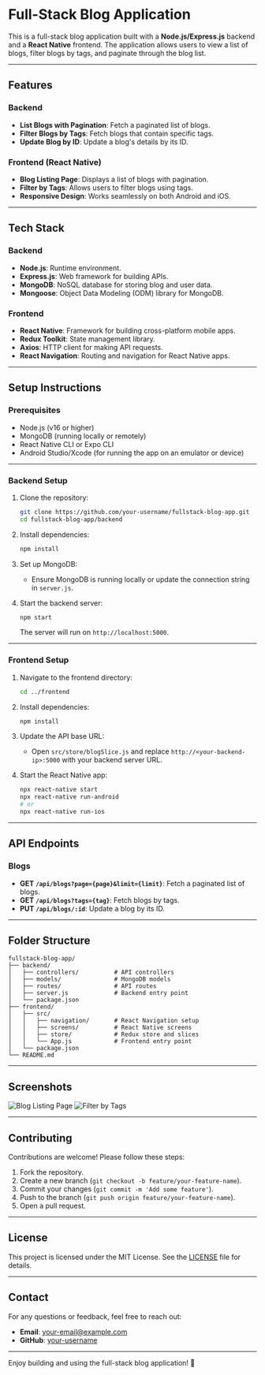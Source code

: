 # **Full-Stack Blog Application**

This is a full-stack blog application built with a **Node.js/Express.js** backend and a **React Native** frontend. The application allows users to view a list of blogs, filter blogs by tags, and paginate through the blog list.

---

## **Features**
### Backend
- **List Blogs with Pagination**: Fetch a paginated list of blogs.
- **Filter Blogs by Tags**: Fetch blogs that contain specific tags.
- **Update Blog by ID**: Update a blog's details by its ID.

### Frontend (React Native)
- **Blog Listing Page**: Displays a list of blogs with pagination.
- **Filter by Tags**: Allows users to filter blogs using tags.
- **Responsive Design**: Works seamlessly on both Android and iOS.

---

## **Tech Stack**
### Backend
- **Node.js**: Runtime environment.
- **Express.js**: Web framework for building APIs.
- **MongoDB**: NoSQL database for storing blog and user data.
- **Mongoose**: Object Data Modeling (ODM) library for MongoDB.

### Frontend
- **React Native**: Framework for building cross-platform mobile apps.
- **Redux Toolkit**: State management library.
- **Axios**: HTTP client for making API requests.
- **React Navigation**: Routing and navigation for React Native apps.

---

## **Setup Instructions**
### Prerequisites
- Node.js (v16 or higher)
- MongoDB (running locally or remotely)
- React Native CLI or Expo CLI
- Android Studio/Xcode (for running the app on an emulator or device)

---

### Backend Setup
1. Clone the repository:
   ```bash
   git clone https://github.com/your-username/fullstack-blog-app.git
   cd fullstack-blog-app/backend
   ```

2. Install dependencies:
   ```bash
   npm install
   ```

3. Set up MongoDB:
   - Ensure MongoDB is running locally or update the connection string in `server.js`.

4. Start the backend server:
   ```bash
   npm start
   ```
   The server will run on `http://localhost:5000`.

---

### Frontend Setup
1. Navigate to the frontend directory:
   ```bash
   cd ../frontend
   ```

2. Install dependencies:
   ```bash
   npm install
   ```

3. Update the API base URL:
   - Open `src/store/blogSlice.js` and replace `http://<your-backend-ip>:5000` with your backend server URL.

4. Start the React Native app:
   ```bash
   npx react-native start
   npx react-native run-android
   # or
   npx react-native run-ios
   ```

---

## **API Endpoints**
### Blogs
- **GET `/api/blogs?page={page}&limit={limit}`**: Fetch a paginated list of blogs.
- **GET `/api/blogs?tags={tag}`**: Fetch blogs by tags.
- **PUT `/api/blogs/:id`**: Update a blog by its ID.

---

## **Folder Structure**
```
fullstack-blog-app/
├── backend/
│   ├── controllers/          # API controllers
│   ├── models/               # MongoDB models
│   ├── routes/               # API routes
│   ├── server.js             # Backend entry point
│   └── package.json
├── frontend/
│   ├── src/
│   │   ├── navigation/       # React Navigation setup
│   │   ├── screens/          # React Native screens
│   │   ├── store/            # Redux store and slices
│   │   └── App.js            # Frontend entry point
│   └── package.json
└── README.md
```

---

## **Screenshots**
![Blog Listing Page](https://via.placeholder.com/300x600?text=Blog+Listing+Page)
![Filter by Tags](https://via.placeholder.com/300x600?text=Filter+by+Tags)

---

## **Contributing**
Contributions are welcome! Please follow these steps:
1. Fork the repository.
2. Create a new branch (`git checkout -b feature/your-feature-name`).
3. Commit your changes (`git commit -m 'Add some feature'`).
4. Push to the branch (`git push origin feature/your-feature-name`).
5. Open a pull request.

---

## **License**
This project is licensed under the MIT License. See the [LICENSE](LICENSE) file for details.

---

## **Contact**
For any questions or feedback, feel free to reach out:
- **Email**: your-email@example.com
- **GitHub**: [your-username](https://github.com/your-username)

---

Enjoy building and using the full-stack blog application! 🚀